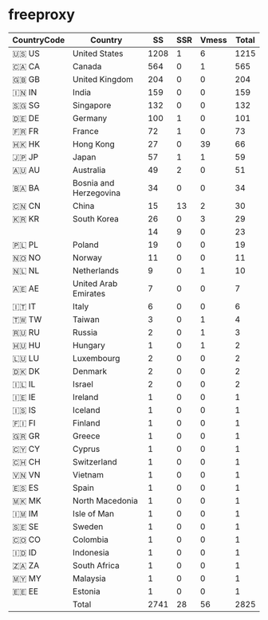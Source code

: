 # freeproxy

|CountryCode|Country|SS|SSR|Vmess|Total|
|  ----  | ----  |  ----  | ----  |  ----  | ----  |
|🇺🇸 US|United States|1208|1|6|1215|
|🇨🇦 CA|Canada|564|0|1|565|
|🇬🇧 GB|United Kingdom|204|0|0|204|
|🇮🇳 IN|India|159|0|0|159|
|🇸🇬 SG|Singapore|132|0|0|132|
|🇩🇪 DE|Germany|100|1|0|101|
|🇫🇷 FR|France|72|1|0|73|
|🇭🇰 HK|Hong Kong|27|0|39|66|
|🇯🇵 JP|Japan|57|1|1|59|
|🇦🇺 AU|Australia|49|2|0|51|
|🇧🇦 BA|Bosnia and Herzegovina|34|0|0|34|
|🇨🇳 CN|China|15|13|2|30|
|🇰🇷 KR|South Korea|26|0|3|29|
| ||14|9|0|23|
|🇵🇱 PL|Poland|19|0|0|19|
|🇳🇴 NO|Norway|11|0|0|11|
|🇳🇱 NL|Netherlands|9|0|1|10|
|🇦🇪 AE|United Arab Emirates|7|0|0|7|
|🇮🇹 IT|Italy|6|0|0|6|
|🇹🇼 TW|Taiwan|3|0|1|4|
|🇷🇺 RU|Russia|2|0|1|3|
|🇭🇺 HU|Hungary|1|0|1|2|
|🇱🇺 LU|Luxembourg|2|0|0|2|
|🇩🇰 DK|Denmark|2|0|0|2|
|🇮🇱 IL|Israel|2|0|0|2|
|🇮🇪 IE|Ireland|1|0|0|1|
|🇮🇸 IS|Iceland|1|0|0|1|
|🇫🇮 FI|Finland|1|0|0|1|
|🇬🇷 GR|Greece|1|0|0|1|
|🇨🇾 CY|Cyprus|1|0|0|1|
|🇨🇭 CH|Switzerland|1|0|0|1|
|🇻🇳 VN|Vietnam|1|0|0|1|
|🇪🇸 ES|Spain|1|0|0|1|
|🇲🇰 MK|North Macedonia|1|0|0|1|
|🇮🇲 IM|Isle of Man|1|0|0|1|
|🇸🇪 SE|Sweden|1|0|0|1|
|🇨🇴 CO|Colombia|1|0|0|1|
|🇮🇩 ID|Indonesia|1|0|0|1|
|🇿🇦 ZA|South Africa|1|0|0|1|
|🇲🇾 MY|Malaysia|1|0|0|1|
|🇪🇪 EE|Estonia|1|0|0|1|
||Total|2741|28|56|2825|

